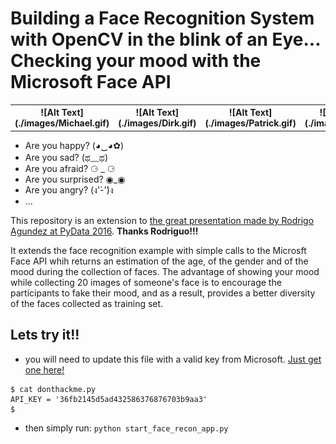 # Building a Face Recognition System with OpenCV in the blink of an Eye... Checking your mood with the Microsoft Face API

<table style="width:100%">
  <tr>
    <th>![Alt Text](./images/Michael.gif)</th>
    <th>![Alt Text](./images/Dirk.gif)</th>
    <th>![Alt Text](./images/Patrick.gif)</th>
    <th>![Alt Text](./images/OJ.gif)</th>
    <th>![Alt Text](./images/Atle.gif)</th>
  </tr>
</table>


* Are you happy?    (◕‿◕✿)
* Are you sad?      (ಥ﹏ಥ)
* Are you afraid?    ⚆ _ ⚆
* Are you surprised? ◉_◉
* Are you angry?     (ง'̀-'́)ง
* ...


This repository is an extension to [the great presentation made by Rodrigo Agundez at PyData 2016](https://github.com/rragundez/PyData). **Thanks Rodriguo!!!**

It extends the face recognition example with simple calls to the Microsft Face API whih returns an estimation of the age, of the gender and of the mood during the collection of faces. The advantage of showing your mood while collecting 20 images of someone's face is to encourage the participants to fake their mood, and as a result, provides a better diversity of the faces collected as training set. 


## Lets try it!!

* you will need to update this file with a valid key from Microsoft. [Just get one here!](https://docs.microsoft.com/en-us/azure/cognitive-services/computer-vision/vision-api-how-to-topics/howtosubscribe)

```shell
$ cat donthackme.py
API_KEY = '36fb2145d5ad432586376876703b9aa3'
$ 
```

* then simply run: `python start_face_recon_app.py`